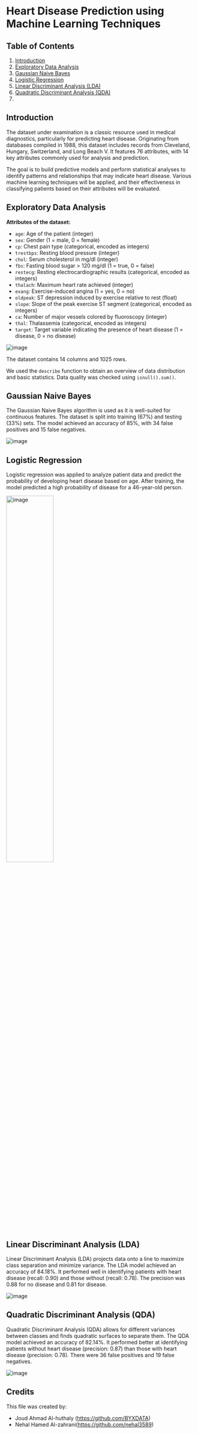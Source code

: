 # Heart Disease Prediction using Machine Learning Techniques

## Table of Contents
1. [Introduction](#introduction) 
2. [Exploratory Data Analysis](#exploratory-data-analysis) 
3. [Gaussian Naive Bayes](#gaussian-naive-bayes) 
4. [Logistic Regression](#logistic-regression) 
5. [Linear Discriminant Analysis (LDA)](#linear-discriminant-analysis-lda) 
6. [Quadratic Discriminant Analysis (QDA)](#quadratic-discriminant-analysis-qda)
7. 

## Introduction
The dataset under examination is a classic resource used in medical diagnostics, particularly for predicting heart disease. Originating from databases compiled in 1988, this dataset includes records from Cleveland, Hungary, Switzerland, and Long Beach V. It features 76 attributes, with 14 key attributes commonly used for analysis and prediction.

The goal is to build predictive models and perform statistical analyses to identify patterns and relationships that may indicate heart disease. Various machine learning techniques will be applied, and their effectiveness in classifying patients based on their attributes will be evaluated.

## Exploratory Data Analysis
**Attributes of the dataset:**
- `age`: Age of the patient (integer)
- `sex`: Gender (1 = male, 0 = female)
- `cp`: Chest pain type (categorical, encoded as integers)
- `trestbps`: Resting blood pressure (integer)
- `chol`: Serum cholesterol in mg/dl (integer)
- `fbs`: Fasting blood sugar > 120 mg/dl (1 = true, 0 = false)
- `restecg`: Resting electrocardiographic results (categorical, encoded as integers)
- `thalach`: Maximum heart rate achieved (integer)
- `exang`: Exercise-induced angina (1 = yes, 0 = no)
- `oldpeak`: ST depression induced by exercise relative to rest (float)
- `slope`: Slope of the peak exercise ST segment (categorical, encoded as integers)
- `ca`: Number of major vessels colored by fluoroscopy (integer)
- `thal`: Thalassemia (categorical, encoded as integers)
- `target`: Target variable indicating the presence of heart disease (1 = disease, 0 = no disease)

![image](https://github.com/user-attachments/assets/13d3668b-ff73-4fba-91da-83175b2c8794)


The dataset contains 14 columns and 1025 rows.

We used the `describe` function to obtain an overview of data distribution and basic statistics. Data quality was checked using `isnull().sum()`.

## Gaussian Naive Bayes
The Gaussian Naive Bayes algorithm is used as it is well-suited for continuous features. The dataset is split into training (67%) and testing (33%) sets. The model achieved an accuracy of 85%, with 34 false positives and 15 false negatives.

![image](https://github.com/user-attachments/assets/2d52c70a-a0d8-4bb9-a35f-fcf7b134d291)


## Logistic Regression
Logistic regression was applied to analyze patient data and predict the probability of developing heart disease based on age. After training, the model predicted a high probability of disease for a 46-year-old person.

<img src="https://github.com/user-attachments/assets/50ead4fa-3109-4039-9154-919f3386b6d3" alt="image" style="width:50%; height:auto;"/>


## Linear Discriminant Analysis (LDA)
Linear Discriminant Analysis (LDA) projects data onto a line to maximize class separation and minimize variance. The LDA model achieved an accuracy of 84.18%. It performed well in identifying patients with heart disease (recall: 0.90) and those without (recall: 0.78). The precision was 0.88 for no disease and 0.81 for disease.

![image](https://github.com/user-attachments/assets/828b85c2-50d9-49ff-b682-4a89d2120b82)

## Quadratic Discriminant Analysis (QDA)
Quadratic Discriminant Analysis (QDA) allows for different variances between classes and finds quadratic surfaces to separate them. The QDA model achieved an accuracy of 82.14%. It performed better at identifying patients without heart disease (precision: 0.87) than those with heart disease (precision: 0.78). There were 36 false positives and 19 false negatives.

![image](https://github.com/user-attachments/assets/e8fb8b27-1daa-4b39-a6ce-48a76477ca70)


## Credits

This file was created by:
- Joud Ahmad Al-huthaly (https://github.com/BYXDATA)
- Nehal Hamed Al-zahrani(https://github.com/nehal3589)

